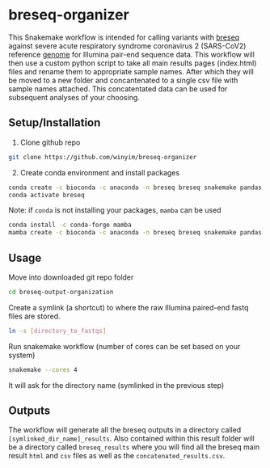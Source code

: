 # breseq-organizer

This Snakemake workflow is intended for calling variants with [breseq] against severe acute respiratory syndrome coronavirus 2 (SARS-CoV2) reference [genome] for Illumina pair-end sequence data.  This workflow will then use a custom python script to take all main results pages (index.html) files and rename them to appropriate sample names. After which they will be moved to a new folder and concantenated to a single csv file with sample names attached.  This concatentated data can be used for subsequent analyses of your choosing. 

## Setup/Installation
1. Clone github repo
```bash
git clone https://github.com/winyim/breseq-organizer
```
2. Create conda environment and install packages
```bash
conda create -c bioconda -c anaconda -n breseq breseq snakemake pandas lxml 
conda activate breseq
```
  Note: if ```conda``` is not installing your packages, ```mamba``` can be used
  ```bash
  conda install -c conda-forge mamba
  mamba create -c bioconda -c anaconda -n breseq breseq snakemake pandas lxml 
  ```
## Usage
Move into downloaded git repo folder
```bash
cd breseq-output-organization
```
Create a symlink (a shortcut) to where the raw Illumina paired-end fastq files are stored.
```bash
ln -s [directory_to_fastqs]
```
Run snakemake workflow (number of cores can be set based on your system)
```bash
snakemake --cores 4
```
It will ask for the directory name (symlinked in the previous step)

## Outputs

The workflow will generate all the breseq outputs in a directory called ```[symlinked_dir_name]_results```.  Also contained within this result folder will be a directory called ```breseq_results``` where you will find all the breseq main result ```html``` and ```csv``` files as well as the ```concatenated_results.csv```.

[breseq]: <https://barricklab.org/twiki/pub/Lab/ToolsBacterialGenomeResequencing/documentation/>
[genome]: <https://www.ncbi.nlm.nih.gov/nuccore/MN908947>
